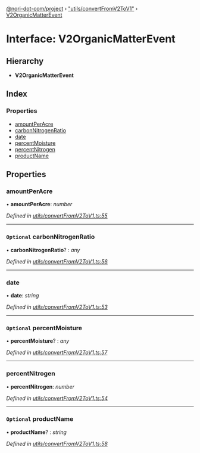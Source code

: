 [@nori-dot-com/project](../README.md) › ["utils/convertFromV2ToV1"](../modules/_utils_convertfromv2tov1_.md) › [V2OrganicMatterEvent](_utils_convertfromv2tov1_.v2organicmatterevent.md)

# Interface: V2OrganicMatterEvent

## Hierarchy

* **V2OrganicMatterEvent**

## Index

### Properties

* [amountPerAcre](_utils_convertfromv2tov1_.v2organicmatterevent.md#amountperacre)
* [carbonNitrogenRatio](_utils_convertfromv2tov1_.v2organicmatterevent.md#optional-carbonnitrogenratio)
* [date](_utils_convertfromv2tov1_.v2organicmatterevent.md#date)
* [percentMoisture](_utils_convertfromv2tov1_.v2organicmatterevent.md#optional-percentmoisture)
* [percentNitrogen](_utils_convertfromv2tov1_.v2organicmatterevent.md#percentnitrogen)
* [productName](_utils_convertfromv2tov1_.v2organicmatterevent.md#optional-productname)

## Properties

###  amountPerAcre

• **amountPerAcre**: *number*

*Defined in [utils/convertFromV2ToV1.ts:55](https://github.com/nori-dot-eco/nori-dot-com/blob/1131583/packages/project/src/utils/convertFromV2ToV1.ts#L55)*

___

### `Optional` carbonNitrogenRatio

• **carbonNitrogenRatio**? : *any*

*Defined in [utils/convertFromV2ToV1.ts:56](https://github.com/nori-dot-eco/nori-dot-com/blob/1131583/packages/project/src/utils/convertFromV2ToV1.ts#L56)*

___

###  date

• **date**: *string*

*Defined in [utils/convertFromV2ToV1.ts:53](https://github.com/nori-dot-eco/nori-dot-com/blob/1131583/packages/project/src/utils/convertFromV2ToV1.ts#L53)*

___

### `Optional` percentMoisture

• **percentMoisture**? : *any*

*Defined in [utils/convertFromV2ToV1.ts:57](https://github.com/nori-dot-eco/nori-dot-com/blob/1131583/packages/project/src/utils/convertFromV2ToV1.ts#L57)*

___

###  percentNitrogen

• **percentNitrogen**: *number*

*Defined in [utils/convertFromV2ToV1.ts:54](https://github.com/nori-dot-eco/nori-dot-com/blob/1131583/packages/project/src/utils/convertFromV2ToV1.ts#L54)*

___

### `Optional` productName

• **productName**? : *string*

*Defined in [utils/convertFromV2ToV1.ts:58](https://github.com/nori-dot-eco/nori-dot-com/blob/1131583/packages/project/src/utils/convertFromV2ToV1.ts#L58)*
